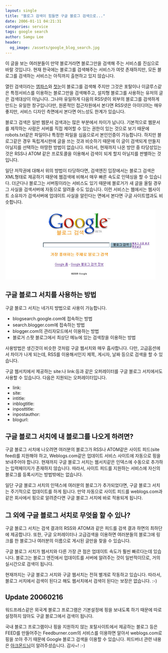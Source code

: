 ```yaml
---
layout: single
title: "블로그 검색이 힘들면 구글 블로그 검색으로..."
date: 2006-01-11 04:21:31
categories: service
tags: google search
author: Samgu Lee
header:
  og_image: /assets/google_blog_search.jpg
---
```


이 글을 보는 여러분들이 만약 블로거라면 블로그만을 검색해 주는 서비스를 진심으로 바랄 것입니다. 현재 한국에는 블로그를 검색해주는 서비스가 여럿 존재하지만, 모든 블로그를 검색하는 서비스는 아직까지 출현하고 있지 않습니다.

열린 검색이라는 [엠파스](http://search.empas.com/ob_search.html)와 [첫눈](http://blog.1noon.com/)이 블로그를 검색해 주지만 그것은 포탈이나 이글루스같은 특정서비스를 이용하는 블로그만을 검색해주고, 설치형 블로그를 사용하는 유저의 글은 검색대상이 아닙니다. 그나마 유일하게 다음의 RSS넷이 외부의 블로그를 검색하게 만드는 유일한 창구입니다만, 원론적인 접근차원에서 본다면 RSS넷은 아이디어는 매우 좋지만, 서비스 디자인 측면에서 본다면 어느성도 한계가 있습니다.

블로그 검색은 일반 웹문서 검색과는 많은 부분에서 차이가 납니다. 기본적으로 웹문서를 제작하는 사람은 서버를 직접 제어할 수 있는 권한이 있는 것으로 보기 때문에 robots.txt같은 파일이나 특정한 파일을 심음으로서 본인인증이 가능합니다. 하지만 블로그같은 경우 독립게시판에 글을 쓰는 것과 비슷하기 때문에 이 글이 검색되게 만들지 아닐지를 선택하는 마땅한 방법이 없습니다. 따라서, 현재까지 나온 방안 중 타당성있는 것은 RSS나 ATOM 같은 프로토콜을 이용해서 검색이 되게 할지 아닐지를 판별하는 것입니다.

일단 저작권에 대해서 위의 방법이 타당하다면, 검색엔진 입장에서는 블로그 검색은 XML형태로 제공하기 때문에 웹검색에 비해서 매우 빠른 속도로 인덱싱을 할 수 있습니다. 더군다나 블로그는 서버핑이라는 서비스도 있기 때문에 블로거가 새 글을 올릴 경우 그 사실을 검색서버에 자동으로 알려줄 수도 있습니다. 이런 서비스는 웹에서는 웹사이트 소유자가 검색서버에 업데이트 사실을 알린다는 면에서 본다면 구글 사이트맵과도 비슷합니다.

![구글 블로그 서치 메인화면](/assets/google_blog_search.jpg)

## 구글 블로그 서치를 사용하는 방법

구글 블로그 서치는 네가지 방법으로 사용이 가능합니다.

- blogsearch.google.com에 접속하는 방법
- search.blogger.com에 접속하는 방법
- blogger.com의 관리자모드에서 이용하는 방법
- 블로거 스팟 블로그에서 최상단 메뉴에 있는 검색창을 이용하는 방법

사용방법은 생긴것이 비슷한 것처럼 구글 웹서치와 매우 흡사합니다. 다만, 고급옵션에서 차이가 나게 되는데, RSS를 이용해서인지 제목, 게시자, 날짜 등으로 검색을 할 수 있습니다.

구글 웹서치에서 제공하는 site:나 link:등과 같은 오퍼레이터를 구글 블로그 서치에서도 사용할 수 있습니다. 다음은 지원되는 오퍼레이터입니다.

- link:
- site:
- intitle:
- inblogtitle:
- inposttitle:
- inpostauthor:
- blogurl:

## 구글 블로그 서치에 내 블로그를 나오게 하려면?

구글 블로그 서치에 나오려면 여러분의 블로그가 RSS나 ATOM같은 사이트 피드(site feed)를 지원해야 하고, Weblogs.com같은 업데이트 서비스 사이트에 자동으로 핑을 보내주어야 합니다. 현재까지 구글 블로그 서치는 웹서치같은 인덱스에 수동으로 추가하는 입력페이지가 존재하지 않습니다. 따라서, 사이트 피드를 지원하는 서비스에 자신의 블로그를 등록시키는 방법밖에는 없습니다.

일단 구글 블로그 서치의 인덱스에 여러분의 블로그가 추가되었다면, 구글 블로그 서치는 주기적으로 업데이트를 하게 됩니다. 만약 자동으로 사이트 피드를 weblogs.com과 같은 회사에서 핑으로 알려준다면 구글 블로그 서치에 바로 적용되게 됩니다.

## 그 외에 구글 블로그 서치로 무엇을 할 수 있나?

구글 블로그 서치는 검색 결과의 RSS와 ATOM과 같은 피드를 검색 결과 하면의 최하단에 제공합니다. 또한, 구글 오퍼레이터나 고급검색을 이용하면 여러분들의 블로그에 링크를 한 블로그나 여러분의 이름으로 게시된 글만을 찾을 수 있습니다.

구글 블로그 서치가 웹서치와 다른 가장 큰 점은 업데이트 속도가 훨씬 빠르다는데 있습니다. 블로그는 블로그 엔진에서 업데이트를 서버에 알려주는 것이 일반적이므로, 거의 실시간으로 검색이 됩니다.

현재까지는 구글 블로그 서치와 구글 웹서치는 전혀 별개로 작동하고 있습니다. 따라서, 블로그 서치에서 검색이 된다고 해도 웹서치에서 검색이 된다는 보장은 없습니다. :-)

## Update 20060216

워드프레스같은 외국계 블로그 프로그램은 기본설정에 핑을 보내도록 하기 때문에 따로 설정하지 않아도 구글 블로그에서 검색이 됩니다.

국내 블로그 프로그램이나 핑을 지원하지 않는 포탈사이트에서 제공하는 블로그 등은 FEED를 만들어주는 Feedburner.com의 서비스를 이용하면 알아서 weblogs.com로 핑을 쏘아 주기 때문에 Google 블로그 검색을 이용할 수 있습니다. 피드버너 관련 내용은 [아크몬드님](http://vista.archmond.com/)이 알려주셨습니다. 감사~! :-)
